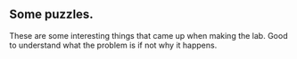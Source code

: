 ## Some puzzles.

These are some interesting things that came up when making the lab.
Good to understand what the problem is if not why it happens.
